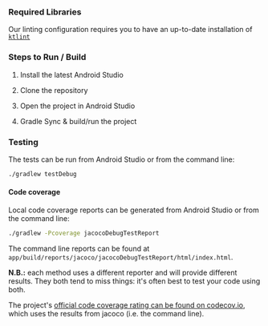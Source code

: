 ### Required Libraries

Our linting configuration requires you to have an up-to-date installation of
[`ktlint`](https://github.com/shyiko/ktlint#installation)

### Steps to Run / Build

1. Install the latest Android Studio

2. Clone the repository

3. Open the project in Android Studio

4. Gradle Sync & build/run the project

### Testing
The tests can be run from Android Studio or from the command line:
```sh
./gradlew testDebug
```

#### Code coverage
Local code coverage reports can be generated from Android Studio or from the
command line:
```sh
./gradlew -Pcoverage jacocoDebugTestReport
```

The command line reports can be found at
`app/build/reports/jacoco/jacocoDebugTestReport/html/index.html`.

**N.B.:** each method uses a different reporter and will provide different
results. They both tend to miss things: it's often best to test your code using
both.

The project's [official code coverage rating can be found on codecov.io][codecov],
which uses the results from jacoco (i.e. the command line).

[codecov]: https://codecov.io/gh/mozilla-lockbox/lockbox-android
